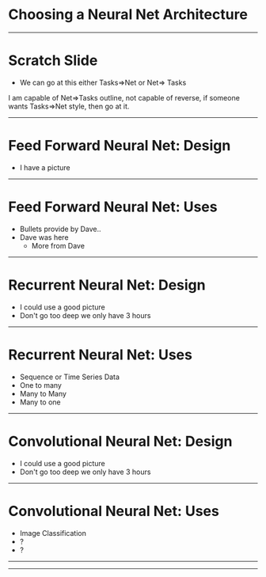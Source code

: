 # Choosing a Neural Net Architecture

-----------------
<div style="page-break-after: always;"></div>

# Scratch Slide

* We can go at this either 
Tasks=>Net
or 
Net=> Tasks

I am capable of Net=>Tasks outline, not capable of reverse, if someone wants Tasks=>Net style, then go at it.

-------------------
<div style="page-break-after: always;"></div>

# Feed Forward Neural Net: Design


* I have a picture


-------------------
<div style="page-break-after: always;"></div>

# Feed Forward Neural Net: Uses

* Bullets provide by Dave..
* Dave was here
  * More from Dave 

-------------------
<div style="page-break-after: always;"></div>

# Recurrent Neural Net: Design

* I could use a good picture
* Don't go too deep we only have 3 hours


-------------------
<div style="page-break-after: always;"></div>

# Recurrent Neural Net: Uses

* Sequence or Time Series Data
* One to many
* Many to Many
* Many to one

-------------------
<div style="page-break-after: always;"></div>

# Convolutional Neural Net: Design

* I could use a good picture
* Don't go too deep we only have 3 hours


-------------------
<div style="page-break-after: always;"></div>

# Convolutional  Neural Net: Uses

* Image Classification
* ? 
* ? 

-------------------
<div style="page-break-after: always;"></div>





-------------------
<div style="page-break-after: always;"></div>



<!-- 

![alt text](../resources/venn.png)



---------
<div style="page-break-after: always;"></div>

-->
